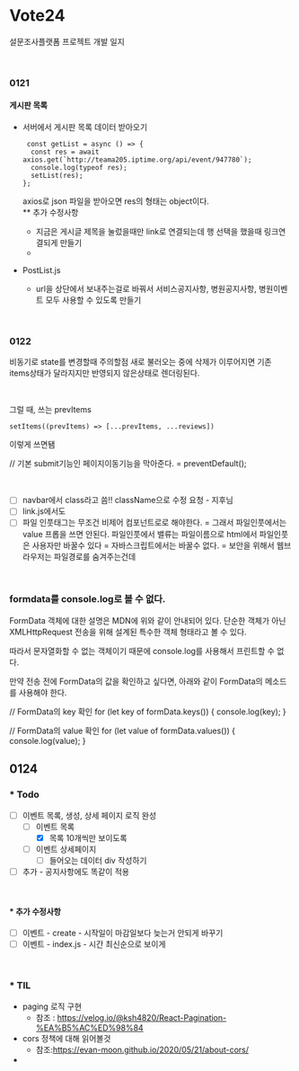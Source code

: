 # Vote24

설문조사플랫폼 프로젝트 개발 일지

<br>

### 0121

#### 게시판 목록

- 서버에서 게시판 목록 데이터 받아오기

  ```
   const getList = async () => {
    const res = await axios.get(`http://teama205.iptime.org/api/event/947780`);
    console.log(typeof res);
    setList(res);
  };
  ```

  axios로 json 파일을 받아오면 res의 형태는 object이다.
  <br>
  ** 추가 수정사항

  - 지금은 게시글 제목을 눌렀을때만 link로 연결되는데 행 선택을 했을때 링크연결되게 만들기
  - 

- PostList.js

  - url을 상단에서 보내주는걸로 바꿔서 서비스공지사항, 병원공지사항, 병원이벤트 모두 사용할 수 있도록 만들기


<br>

### 0122

비동기로 state를 변경할때 주의할점
새로 불러오는 중에 삭제가 이루어지면 기존 items상태가 달라지지만 반영되지 않은상태로 렌더링된다.

<br>

그럴 때, 쓰는 prevItems

```
setItems((prevItems) => [...prevItems, ...reviews])
```

이렇게 쓰면됌

// 기본 submit기능인 페이지이동기능을 막아준다. = preventDefault();

<br>

- [ ] navbar에서 class라고 씀!! className으로 수정 요청 - 지후님
- [ ] link.js에서도
- [ ] 파일 인풋태그는 무조건 비제어 컴포넌트로로 해야한다. = 그래서 파일인풋에서는 value 프롭을 쓰면 안된다. 
  파일인풋에서 밸류는 파일이름으로 
  html에서 파일인풋은 사용자만 바꿀수 있다 = 자바스크립트에서는 바꿀수 없다. = 보안을 위해서 웹브라우저는 파일경로를 숨겨주는건데 

<br>

### formdata를 console.log로 볼 수 없다.

FormData 객체에 대한 설명은 MDN에 위와 같이 안내되어 있다. 단순한 객체가 아닌 XMLHttpRequest 전송을 위해 설계된 특수한 객체 형태라고 볼 수 있다.

따라서 문자열화할 수 없는 객체이기 때문에 console.log를 사용해서 프린트할 수 없다.

만약 전송 전에 FormData의 값을 확인하고 싶다면, 아래와 같이 FormData의 메소드를 사용해야 한다.

// FormData의 key 확인
for (let key of formData.keys()) {
  console.log(key);
}

// FormData의 value 확인
for (let value of formData.values()) {
  console.log(value);
}

## 0124

### * Todo

- [ ] 이벤트 목록, 생성, 상세 페이지 로직 완성
  - [ ] 이벤트 목록
    - [x] 목록 10개씩만 보이도록
  - [ ] 이벤트 상세페이지 
    - [ ] 들어오는 데이터 div 작성하기
- [ ] 추가 - 공지사항에도 똑같이 적용

<br>

#### * 추가 수정사항

- [ ] 이벤트 - create - 시작일이 마감일보다 늦는거 안되게 바꾸기
- [ ] 이벤트 - index.js - 시간 최신순으로 보이게 

<br>

### * TIL

- paging 로직 구현
  - 참조 : https://velog.io/@ksh4820/React-Pagination-%EA%B5%AC%ED%98%84
- cors 정책에 대해 읽어볼것
  - 참조:https://evan-moon.github.io/2020/05/21/about-cors/
- 

